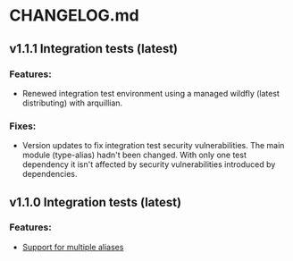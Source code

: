 # CHANGELOG.md

## **v1.1.1** Integration tests  (latest)

### Features:
- Renewed integration test environment using a managed wildfly (latest distributing) with arquillian.

### Fixes:
- Version updates to fix integration test security vulnerabilities. The main module (type-alias) hadn't been changed. With only one test dependency it isn't affected by security vulnerabilities introduced by  dependencies.

## **v1.1.0** Integration tests  (latest)

### Features:
- [Support for multiple aliases](https://github.com/JohT/alias/issues/4)